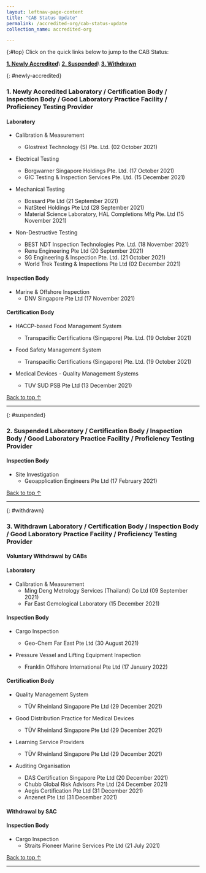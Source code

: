 ```yaml
---
layout: leftnav-page-content
title: "CAB Status Update"
permalink: /accredited-org/cab-status-update
collection_name: accredited-org

---
```


{:#top}
Click on the quick links below to jump to the CAB Status:

**[1. Newly Accredited](#newly-accredited)**\\
**[2. Suspended](#suspended)**\\
**[3. Withdrawn](#withdrawn)**


{: #newly-accredited}
### 1. Newly Accredited Laboratory / Certification Body / Inspection Body / Good Laboratory Practice Facility / Proficiency Testing Provider 
   

#### Laboratory

* Calibration & Measurement 
  * Glostrext Technology (S) Pte. Ltd. (02 October 2021)


* Electrical Testing
  * Borgwarner Singapore Holdings Pte. Ltd. (17 October 2021)
  * GIC Testing & Inspection Services Pte. Ltd. (15 December 2021)


* Mechanical Testing
  * Bossard Pte Ltd (21 September 2021)
  * NatSteel Holdings Pte Ltd (28 September 2021)
  * Material Science Laboratory, HAL Completions Mfg Pte. Ltd (15 November 2021)
  

* Non-Destructive Testing
  * BEST NDT Inspection Technologies Pte. Ltd. (18 November 2021)
  * Renu Engineering Pte Ltd (20 September 2021)
  * SG Engineering & Inspection Pte. Ltd. (21 October 2021)
  * World Trek Testing & Inspections Pte Ltd (02 December 2021)




#### Inspection Body

* Marine & Offshore Inspection
  * DNV Singapore Pte Ltd (17 November 2021)




#### Certification Body

* HACCP-based Food Management System
  * Transpacific Certifications (Singapore) Pte. Ltd. (19 October 2021)


* Food Safety Management System
  * Transpacific Certifications (Singapore) Pte. Ltd. (19 October 2021)


* Medical Devices - Quality Management Systems
  * TUV SUD PSB Pte Ltd (13 December 2021)

     

[Back to top ↑](#top)

---

{: #suspended}
### 2. Suspended Laboratory /  Certification Body / Inspection Body / Good Laboratory Practice Facility / Proficiency Testing Provider


#### Inspection Body

* Site Investigation
  * Geoapplication Engineers Pte Ltd (17 February 2021)
 

[Back to top ↑](#top)

---

{: #withdrawn}
### 3. Withdrawn Laboratory / Certification Body / Inspection Body / Good Laboratory Practice Facility / Proficiency Testing Provider


#### **Voluntary Withdrawal by CABs**

#### Laboratory

* Calibration & Measurement
  * Ming Deng Metrology Services (Thailand) Co Ltd (09 September 2021)
  * Far East Gemological Laboratory (15 December 2021)
  

#### Inspection Body

* Cargo Inspection
  * Geo-Chem Far East Pte Ltd (30 August 2021)


* Pressure Vessel and Lifting Equipment Inspection
  * Franklin Offshore International Pte Ltd (17 January 2022)


#### Certification Body

* Quality Management System
  * TÜV Rheinland Singapore Pte Ltd  (29 December 2021)


* Good Distribution Practice for Medical Devices
  * TÜV Rheinland Singapore Pte Ltd  (29 December 2021)


* Learning Service Providers
  * TÜV Rheinland Singapore Pte Ltd  (29 December 2021)


* Auditing Organisation
  * DAS Certification Singapore Pte Ltd (20 December 2021)
  * Chubb Global Risk Advisors Pte Ltd (24 December 2021)
  * Aegis Certification Pte Ltd (31 December 2021)
  * Anzenet Pte Ltd (31 December 2021)

 

#### **Withdrawal by SAC**

#### Inspection Body

* Cargo Inspection
  * Straits Pioneer Marine Services Pte Ltd (21 July 2021)

  

[Back to top ↑](#top)

---

